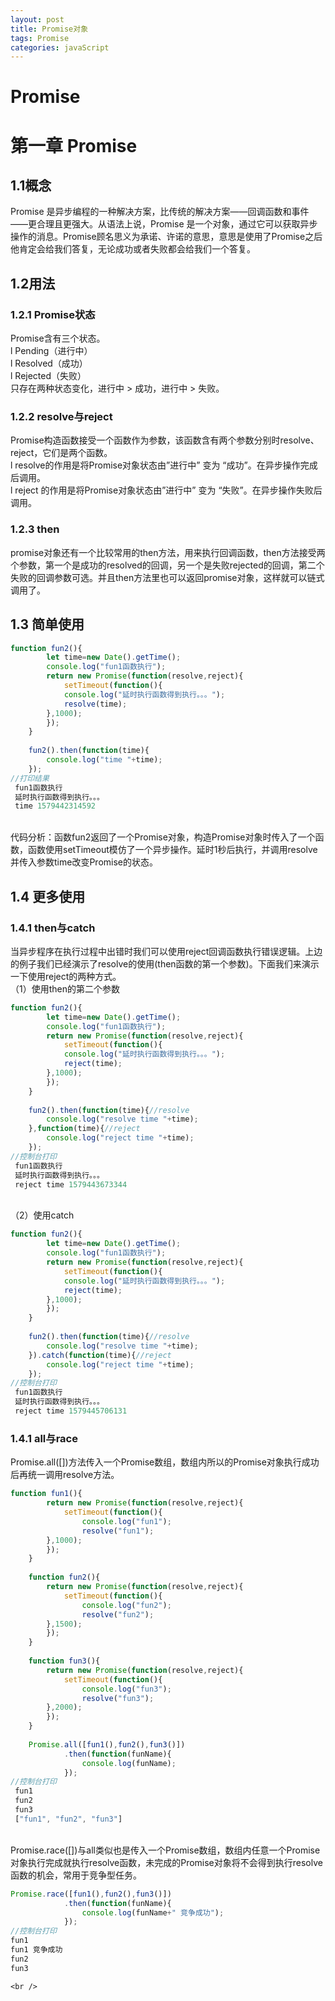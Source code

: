 ```yaml
---
layout: post
title: Promise对象
tags: Promise
categories: javaScript
---
```



# Promise


<a name="wXbmf"></a>
# 第一章 Promise
<a name="KF0ek"></a>
## 1.1概念
Promise 是异步编程的一种解决方案，比传统的解决方案——回调函数和事件——更合理且更强大。从语法上说，Promise 是一个对象，通过它可以获取异步操作的消息。Promise顾名思义为承诺、许诺的意思，意思是使用了Promise之后他肯定会给我们答复，无论成功或者失败都会给我们一个答复。
<a name="0jPIY"></a>
## 1.2用法
<a name="p5b6h"></a>
### 1.2.1 Promise状态
Promise含有三个状态。<br />l Pending（进行中）<br />l Resolved（成功）<br />l Rejected（失败）<br />只存在两种状态变化，进行中 > 成功，进行中 > 失败。
<a name="vnr7r"></a>
### 1.2.2 resolve与reject
Promise构造函数接受一个函数作为参数，该函数含有两个参数分别时resolve、reject，它们是两个函数。<br />l resolve的作用是将Promise对象状态由”进行中” 变为 “成功”。在异步操作完成后调用。<br />l reject 的作用是将Promise对象状态由”进行中” 变为 “失败”。在异步操作失败后调用。
<a name="5sjc6"></a>
### 1.2.3 then
promise对象还有一个比较常用的then方法，用来执行回调函数，then方法接受两个参数，第一个是成功的resolved的回调，另一个是失败rejected的回调，第二个失败的回调参数可选。并且then方法里也可以返回promise对象，这样就可以链式调用了。
<a name="57FdC"></a>
## 1.3 简单使用

```javascript
function fun2(){
		let time=new Date().getTime();
		console.log("fun1函数执行");
		return new Promise(function(resolve,reject){
			setTimeout(function(){
			console.log("延时执行函数得到执行。。。");
			resolve(time);
		},1000);
		});
	}
	
	fun2().then(function(time){
		console.log("time "+time);
	});
//打印结果
 fun1函数执行
 延时执行函数得到执行。。。
 time 1579442314592
```
<br />代码分析：函数fun2返回了一个Promise对象，构造Promise对象时传入了一个函数，函数使用setTimeout模仿了一个异步操作。延时1秒后执行，并调用resolve并传入参数time改变Promise的状态。
<a name="rgkOi"></a>
## 1.4 更多使用
<a name="ax9j1"></a>
### 1.4.1 then与catch
当异步程序在执行过程中出错时我们可以使用reject回调函数执行错误逻辑。上边的例子我们已经演示了resolve的使用(then函数的第一个参数)。下面我们来演示一下使用reject的两种方式。<br />（1）使用then的第二个参数

```javascript
function fun2(){
		let time=new Date().getTime();
		console.log("fun1函数执行");
		return new Promise(function(resolve,reject){
			setTimeout(function(){
			console.log("延时执行函数得到执行。。。");
			reject(time);
		},1000);
		});
	}
	
	fun2().then(function(time){//resolve
		console.log("resolve time "+time);
	},function(time){//reject
		console.log("reject time "+time);
	});
//控制台打印
 fun1函数执行
 延时执行函数得到执行。。。
 reject time 1579443673344
```
<br />（2）使用catch

```javascript
function fun2(){
		let time=new Date().getTime();
		console.log("fun1函数执行");
		return new Promise(function(resolve,reject){
			setTimeout(function(){
			console.log("延时执行函数得到执行。。。");
			reject(time);
		},1000);
		});
	}
	
	fun2().then(function(time){//resolve
		console.log("resolve time "+time);
	}).catch(function(time){//reject
		console.log("reject time "+time);
	});
//控制台打印
 fun1函数执行
 延时执行函数得到执行。。。
 reject time 1579445706131
```

<a name="E5k6m"></a>
### 1.4.1 all与race
Promise.all([])方法传入一个Promise数组，数组内所以的Promise对象执行成功后再统一调用resolve方法。

```javascript
function fun1(){
		return new Promise(function(resolve,reject){
			setTimeout(function(){
				console.log("fun1");
				resolve("fun1");
		},1000);
		});
	}
			
	function fun2(){
		return new Promise(function(resolve,reject){
			setTimeout(function(){
				console.log("fun2");
				resolve("fun2");
		},1500);
		});
	}
	
	function fun3(){
		return new Promise(function(resolve,reject){
			setTimeout(function(){
				console.log("fun3");
				resolve("fun3");
		},2000);
		});
	}
	
	Promise.all([fun1(),fun2(),fun3()])
			.then(function(funName){
				console.log(funName);
			});
//控制台打印
 fun1
 fun2
 fun3
 ["fun1", "fun2", "fun3"]
```
<br />Promise.race([])与all类似也是传入一个Promise数组，数组内任意一个Promise对象执行完成就执行resolve函数，未完成的Promise对象将不会得到执行resolve函数的机会，常用于竞争型任务。

```javascript
Promise.race([fun1(),fun2(),fun3()])
			.then(function(funName){
				console.log(funName+" 竞争成功");
			});
//控制台打印
fun1
fun1 竞争成功
fun2
fun3
```
	<br />
